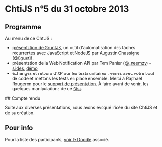 <!--VarStream
title=ChtiJS #5
description=Découvrez le contenu du ChtiJS n°5 avec les présentations de Tom \
Panier, 0gust1 et un échange sur les tests unitaires en JS.
published=2013-10-31 12:00:00
keywords.+=HTML5
keywords.+=GruntJS
keywords.+=TDD
keywords.+=Karma
lang=fr
location=FR
-->

# ChtiJS n°5 du 31 octobre 2013

## Programme

Au menu de ce ChtiJS :

* [présentation de GruntJS](http://0gust1.github.io/introduction_grunt/#/4), un
 outil d'automatisation des tâches récurrentes avec JavaScript et NodeJS par
 Augustin Chassigne ([@0gust1](https://twitter.com/0gust1)).
* présentation de la Web Notification API par Tom Panier
 ([@_neemzy](https://twitter.com/_neemzy)) - [slides](http://slid.es/neemzy/web-notifications-api),
 [démo](https://github.com/ChtiJS/messenger.io)
* échanges et retours d'XP sur les tests unitaires : venez avec votre bout de
 code et mettons les tests en place ensemble. Merci à Raphaël Rougeron pour le
 [support de présentation](http://fr.slideshare.net/goldoraf/tester-son-js).
 À faire avant de venir, les quelques manipulations de ce
 [Gist](https://gist.github.com/nfroidure/7247493).

## Compte rendu

Suite aux diverses présentations, nous avons évoqué l'idée du site ChtiJS et de
 sa création.

## Pour info

Pour la liste des participants,
 [voir le Doodle](http://doodle.com/rhan5tvkszzex4nc) associé.

